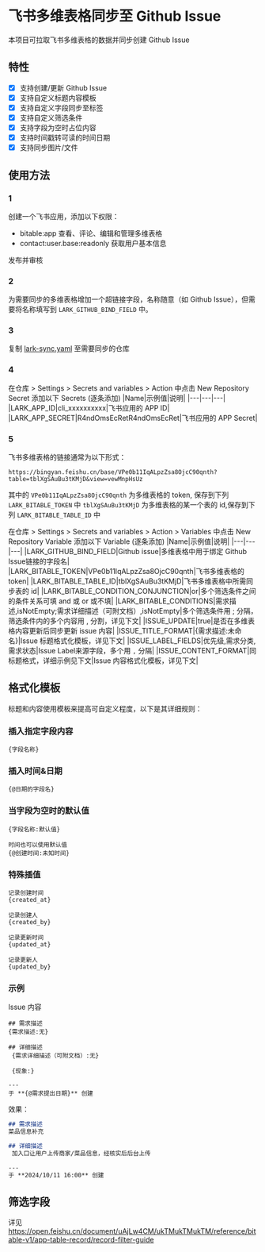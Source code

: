 # 飞书多维表格同步至 Github Issue
本项目可拉取飞书多维表格的数据并同步创建 Github Issue

## 特性
- [x] 支持创建/更新 Github Issue
- [x] 支持自定义标题内容模板
- [x] 支持自定义字段同步至标签
- [x] 支持自定义筛选条件
- [x] 支持字段为空时占位内容
- [x] 支持时间戳转可读的时间日期
- [x] 支持同步图片/文件

## 使用方法

### 1
创建一个飞书应用，添加以下权限：
- bitable:app 查看、评论、编辑和管理多维表格
- contact:user.base:readonly 获取用户基本信息

发布并审核

### 2
为需要同步的多维表格增加一个超链接字段，名称随意（如 Github Issue），但需要将名称填写到 `LARK_GITHUB_BIND_FIELD` 中。

### 3

复制 [lark-sync.yaml](./.github/workflows/lark-sync.yaml) 至需要同步的仓库

### 4

在仓库 > Settings > Secrets and variables > Action 中点击 New Repository Secret 添加以下 Secrets (逐条添加)
|Name|示例值|说明|
|---|---|---|
|LARK_APP_ID|cli_xxxxxxxxxx|飞书应用的 APP ID|
|LARK_APP_SECRET|R4ndOmsEcRetR4ndOmsEcRet|飞书应用的 APP Secret|

### 5
飞书多维表格的链接通常为以下形式：
```
https://bingyan.feishu.cn/base/VPe0b11IqALpzZsa8OjcC90qnth?table=tblXgSAuBu3tKMjD&view=vewMnpHsUz
```
其中的 `VPe0b11IqALpzZsa8OjcC90qnth` 为多维表格的 token, 保存到下列 `LARK_BITABLE_TOKEN` 中
`tblXgSAuBu3tKMjD` 为多维表格的某一个表的 id,保存到下列 `LARK_BITABLE_TABLE_ID` 中


在仓库 > Settings > Secrets and variables > Action > Variables 中点击 New Repository Variable 添加以下 Variable (逐条添加)
|Name|示例值|说明|
|---|---|---|
|LARK_GITHUB_BIND_FIELD|Github issue|多维表格中用于绑定 Github Issue链接的字段名|
|LARK_BITABLE_TOKEN|VPe0b11IqALpzZsa8OjcC90qnth|飞书多维表格的 token|
|LARK_BITABLE_TABLE_ID|tblXgSAuBu3tKMjD|飞书多维表格中所需同步表的 id|
|LARK_BITABLE_CONDITION_CONJUNCTION|or|多个筛选条件之间的条件关系可填 and 或 or 或不填|
|LARK_BITABLE_CONDITIONS|需求描述,isNotEmpty;需求详细描述（可附文档）,isNotEmpty|多个筛选条件用 ; 分隔，筛选条件内的多个内容用 , 分割，详见下文|
|ISSUE_UPDATE|true|是否在多维表格内容更新后同步更新 issue 内容|
|ISSUE_TITLE_FORMAT|{需求描述:未命名}|Issue 标题格式化模板，详见下文|
|ISSUE_LABEL_FIELDS|优先级,需求分类,需求状态|Issue Label来源字段，多个用 `,` 分隔|
|ISSUE_CONTENT_FORMAT|同标题格式，详细示例见下文|Issue 内容格式化模板，详见下文|

## 格式化模板
标题和内容使用模板来提高可自定义程度，以下是其详细规则：

### 插入指定字段内容
```
{字段名称}
```

### 插入时间&日期
```
{@日期的字段名}
```

### 当字段为空时的默认值
```
{字段名称:默认值}

时间也可以使用默认值
{@创建时间:未知时间}
```

### 特殊插值
```
记录创建时间
{created_at}

记录创建人
{created_by}

记录更新时间
{updated_at}

记录更新人
{updated_by}
```

### 示例
Issue 内容
```
## 需求描述
{需求描述:无}

## 详细描述
 {需求详细描述（可附文档）:无}

 {现象:}

--- 
于 **{@需求提出日期}** 创建
```
效果：

```markdown
## 需求描述
菜品信息补充

## 详细描述
 加入口让用户上传商家/菜品信息，经核实后后台上传

--- 
于 **2024/10/11 16:00** 创建
```
## 筛选字段
详见 https://open.feishu.cn/document/uAjLw4CM/ukTMukTMukTM/reference/bitable-v1/app-table-record/record-filter-guide
